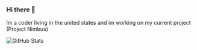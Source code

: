 ### Hi there 👋

Im a coder living in the united states and im working on my current project (Project Nimbus)

![GitHub Stats](https://github-readme-stats.vercel.app/api?username=SpicyCitrus&theme=radical)
